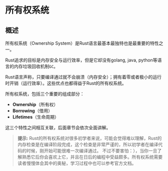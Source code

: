 # 所有权系统

## 概述

所有权系统（Ownership System）是Rust语言最基本最独特也是最重要的特性之一。

Rust追求的目标是内存安全与运行效率，但是它却没有golang, java, python等语言的内存垃圾回收机制`GC`。

Rust语言声称，只要编译通过就不会崩溃（内存安全）；拥有着零或者极小的运行时开销（运行效率）。这些优点也都得益于Rust的所有权系统。

所有权系统，包括三个重要的组成部分：

- **Ownership**（所有权）
- **Borrowing**（借用）
- **Lifetimes**（生命周期）

这三个特性之间相互关联，后面章节会依次全面讲解。

> **提示:**
> Rust的所有权系统对很多初学者来说，可能会觉得难以理解，Rust的内存检查是在编译阶段完成，这个检查是非常严谨的，所以初学者在编译代码的时候，刚开始可能很难一次编译通过。
> 不过不要害怕：），当你一旦了解熟悉它后你会喜欢上它，并且在日后的编程中受益颇多。所有权系统需要读者慢慢体会其中的奥秘，学习过程中也可以参考官方文档。
